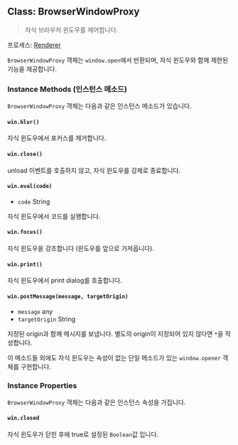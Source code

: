## Class: BrowserWindowProxy

> 자식 브라우저 윈도우를 제어합니다.

프로세스: [Renderer](../glossary.md#renderer-process)

`BrowserWindowProxy` 객체는 `window.open`에서 반환되며, 자식 윈도우와 함께 제한된 기능을 제공합니다.

### Instance Methods (인스턴스 메소드)

`BrowserWindowProxy` 객체는 다음과 같은 인스턴스 메소드가 있습니다.

#### `win.blur()`

자식 윈도우에서 포커스를 제거합니다.

#### `win.close()`

unload 이벤트를 호출하지 않고, 자식 윈도우를 강제로 종료합니다.

#### `win.eval(code)`

* `code` String

자식 윈도우에서 코드를 실행합니다.

#### `win.focus()`

자식 윈도우을 강조합니다 (윈도우를 앞으로 가져옵니다).

#### `win.print()`

자식 윈도우에서 print dialog를 호출합니다.

#### `win.postMessage(message, targetOrigin)`

* `message` any
* `targetOrigin` String

지정된 origin과 함께 메시지를 보냅니다. 별도의 origin이 지정되어 있지 않다면 `*`을 작성합니다.

이 메소드들 외에도 자식 윈도우는 속성이 없는 단일 메소드가 있는 `window.opener` 객체를 구현합니다.

### Instance Properties

`BrowserWindowProxy` 객체는 다음과 같은 인스턴스 속성을 가집니다.

#### `win.closed`

자식 윈도우가 닫힌 후에 true로 설정된 `Boolean`값 입니다.
